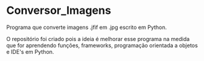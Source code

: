 # Conversor_Imagens
Programa que converte imagens .jfif em .jpg escrito em Python.

O repositório foi criado pois a ideia é melhorar esse programa na medida que for aprendendo funções, frameworks, programação orientada a objetos e IDE's em Python.
